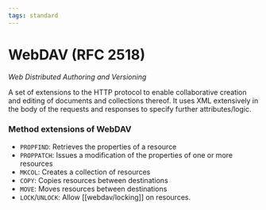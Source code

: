 ```yaml
---
tags: standard
---
```


# WebDAV (RFC 2518)
*Web Distributed Authoring and Versioning*

A set of extensions to the HTTP protocol to enable collaborative creation and editing of documents and collections thereof. It uses XML extensively in the body of the requests and responses to specify further attributes/logic.

### Method extensions of WebDAV
* `PROPFIND`: Retrieves the properties of a resource
* `PROPPATCH`: Issues a modification of the properties of one or more resources
* `MKCOL`: Creates a collection of resources
* `COPY`: Copies resources between destinations
* `MOVE`: Moves resources between destinations
* `LOCK`/`UNLOCK`: Allow [[webdav/locking]] on resources.
